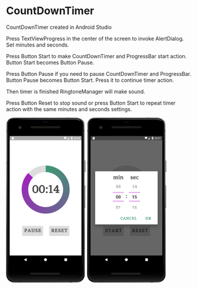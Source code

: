 # CountDownTimer
CountDownTimer created in Android Studio

Press TextViewProgress in the center of the screen to invoke AlertDialog. Set minutes and seconds.

Press Button Start to make CountDownTimer and ProgressBar start action. Button Start becomes Button Pause.

Press Button Pause if you need to pause CountDownTimer and ProgressBar. Button Pause becomes Button Start. Press it to continue timer action.

Then timer is finished RingtoneManager will make sound.

Press Button Reset to stop sound or press Button Start to repeat timer action with the same minutes and seconds settings.

<img src="3.png" width="216" heigth="384"> <img src="2.png" width="216" heigth="384">
